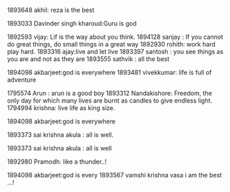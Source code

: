 1893648 akhil: reza is the best

1893033 Davinder singh kharoud:Guru is god

1892593 vijay: Lif is the way about you think.
1894128 sanjay : If you cannot do great things, do small things in a great way
1892930 rohith: work hard play hard.
1893316 ajay:live and let live
1893397 santosh  : you see things as you are and not as they are
1893555 sathvik : all the best

1894098 akbarjeet:god is everywhere
1893481 vivekkumar: life is full of adventure

1795574 Arun : arun is a good boy 
1893312 Nandakishore: Freedom, the only day for which many lives are burnt as candles to give endless light.
1794994 krishna: live life as king size.





1894098 akbarjeet:god is everywhere

1893373 sai krishna akula : all is well.

1893373 sai krishna akula : all is well

1892980 Pramodh: like a thunder..!



1894098 akbarjeet:god is every
1893567 vamshi krishna vasa  i am the best ...!


